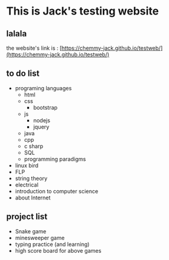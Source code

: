 # This is Jack's testing website
## lalala
the website's link is : [https://chemmy-jack.github.io/testweb/](https://chemmy-jack.github.io/testweb/)

## to do list
- programing languages
    - html
    - css
        - bootstrap
    - js
        - nodejs
        - jquery
    - java
    - cpp
    - c sharp
    - SQL
    - programming paradigms
- linux bird
- FLP
- string theory
- electrical
- introduction to computer science
- about Internet

## project list
- Snake game
- minesweeper game
- typing practice (and learning)
- high score board for above games
